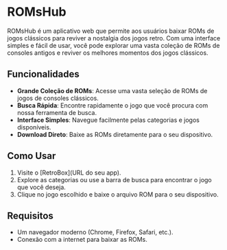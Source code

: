 # ROMsHub

ROMsHub é um aplicativo web que permite aos usuários baixar ROMs de jogos clássicos para reviver a nostalgia dos jogos retro. 
Com uma interface simples e fácil de usar, você pode explorar uma vasta coleção de ROMs de consoles antigos e reviver os melhores momentos dos jogos clássicos.

## Funcionalidades

- **Grande Coleção de ROMs**: Acesse uma vasta seleção de ROMs de jogos de consoles clássicos.
- **Busca Rápida**: Encontre rapidamente o jogo que você procura com nossa ferramenta de busca.
- **Interface Simples**: Navegue facilmente pelas categorias e jogos disponíveis.
- **Download Direto**: Baixe as ROMs diretamente para o seu dispositivo.

## Como Usar

1. Visite o [RetroBox](URL do seu app).
2. Explore as categorias ou use a barra de busca para encontrar o jogo que você deseja.
3. Clique no jogo escolhido e baixe o arquivo ROM para o seu dispositivo.

## Requisitos

- Um navegador moderno (Chrome, Firefox, Safari, etc.).
- Conexão com a internet para baixar as ROMs.



